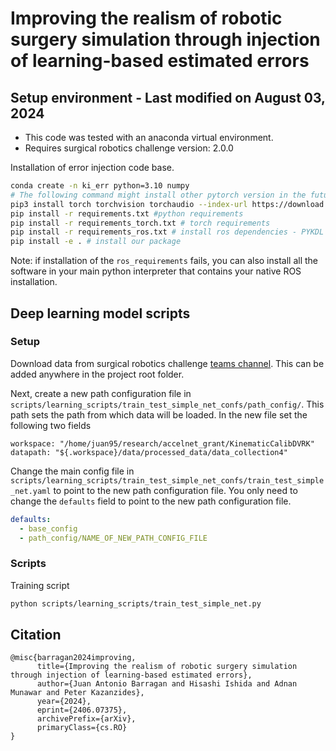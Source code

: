 # Improving the realism of robotic surgery simulation through injection of learning-based estimated errors

## Setup environment - Last modified on August 03, 2024


* This code was tested with an anaconda virtual environment.
* Requires surgical robotics challenge version: 2.0.0

Installation of error injection code base.
```bash
conda create -n ki_err python=3.10 numpy
# The following command might install other pytorch version in the future. For now it is pytorch 2.4.0
pip3 install torch torchvision torchaudio --index-url https://download.pytorch.org/whl/cu124 
pip install -r requirements.txt #python requirements
pip install -r requirements_torch.txt # torch requirements
pip install -r requirements_ros.txt # install ros dependencies - PYKDL needs to be compiled usually so this will take some time ~ 2-5min
pip install -e . # install our package
```

Note: if installation of the `ros_requirements` fails, you can also install all the software in your main python interpreter that contains your native ROS installation.


## Deep learning model scripts 

### Setup
Download data from surgical robotics challenge [teams channel](https://livejohnshopkins.sharepoint.com/:f:/r/sites/Surgicalroboticschallenge/Shared%20Documents/dvrk%20error%20injection%20project/processed_data?csf=1&web=1&e=CF4JPc). This can be added anywhere in the project root folder.

Next, create a new path configuration file in `scripts/learning_scripts/train_test_simple_net_confs/path_config/`. This path sets the path from which data will be loaded. In the new file set the following two fields

```
workspace: "/home/juan95/research/accelnet_grant/KinematicCalibDVRK"
datapath: "${.workspace}/data/processed_data/data_collection4"
```

Change the main config file in `scripts/learning_scripts/train_test_simple_net_confs/train_test_simple_net.yaml` to point to the new path configuration file. You only need to change the `defaults` field to point to the new path configuration file.

```yaml
defaults:
  - base_config
  - path_config/NAME_OF_NEW_PATH_CONFIG_FILE
```

### Scripts


Training script
```bash
python scripts/learning_scripts/train_test_simple_net.py
```


## Citation

```
@misc{barragan2024improving,
      title={Improving the realism of robotic surgery simulation through injection of learning-based estimated errors}, 
      author={Juan Antonio Barragan and Hisashi Ishida and Adnan Munawar and Peter Kazanzides},
      year={2024},
      eprint={2406.07375},
      archivePrefix={arXiv},
      primaryClass={cs.RO}
}
```
